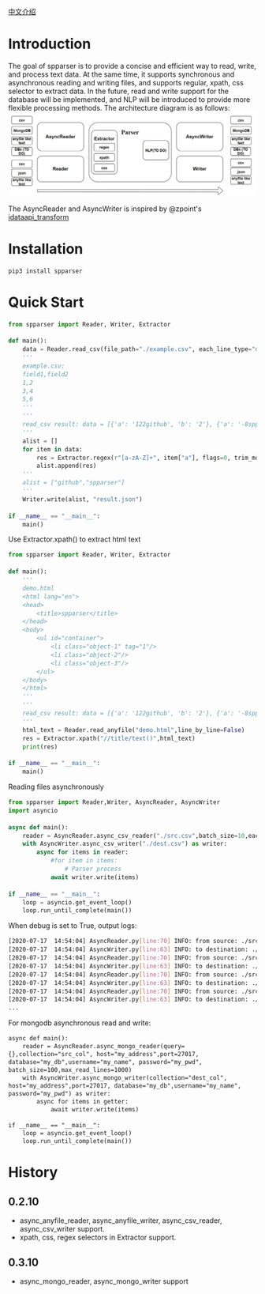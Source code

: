 [中文介绍](./README.md)
# Introduction
The goal of spparser is to provide a concise and efficient way to read, write, and process text data. At the same time, it supports synchronous and asynchronous reading and writing files, and supports regular, xpath, css selector to extract data. In the future, read and write support for the database will be implemented, and NLP will be introduced to provide more flexible processing methods. The architecture diagram is as follows:  
![jiagou](https://github.com/taojinmin/MDimages/blob/master/spparser-images/jiagou-0.3.10.jpg)
 

The AsyncReader and AsyncWriter is inspired by @zpoint's [idataapi_transform](https://github.com/zpoint/idataapi-transform)



# Installation
```shell
pip3 install spparser
```

# Quick Start

```python
from spparser import Reader, Writer, Extractor

def main():
    data = Reader.read_csv(file_path="./example.csv", each_line_type="dict", max_read_lines=10)
    '''
    example.csv:
    field1,field2
    1,2
    3,4
    5,6
    '''
    '''
    read_csv result: data = [{'a': '122github', 'b': '2'}, {'a': '-8spparser999', 'b': '4'}]
    '''
    alist = []
    for item in data:
        res = Extractor.regex(r"[a-zA-Z]+", item["a"], flags=0, trim_mode=True, return_all=False)
        alist.append(res)
    '''
    alist = ["github","spparser"]
    '''
    Writer.write(alist, "result.json")

if __name__ == "__main__":
    main()
```
  
Use Extractor.xpath() to extract html text 
```python
from spparser import Reader, Writer, Extractor

def main():
    '''
    demo.html
    <html lang="en">
    <head>
        <title>spparser</title>
    </head>
    <body>
        <ul id="container">
            <li class="object-1" tag="1"/>
            <li class="object-2"/>
            <li class="object-3"/>
        </ul>
    </body>
    </html>
    '''
    '''
    read_csv result: data = [{'a': '122github', 'b': '2'}, {'a': '-8spparser999', 'b': '4'}]
    '''
    html_text = Reader.read_anyfile("demo.html",line_by_line=False)
    res = Extractor.xpath("//title/text()",html_text)
    print(res)

if __name__ == "__main__":
    main()
```  
Reading files asynchronously

```python
from spparser import Reader,Writer, AsyncReader, AsyncWriter
import asyncio

async def main():
    reader = AsyncReader.async_csv_reader("./src.csv",batch_size=10,each_line_type="dict",max_read_lines=100, debug=True)
    with AsyncWriter.async_csv_writer("./dest.csv") as writer:
        async for items in reader:
            #for item in items:
                # Parser process
            await writer.write(items)

if __name__ == "__main__":
    loop = asyncio.get_event_loop()
    loop.run_until_complete(main())
```
When debug is set to True, output logs:

```bash
[2020-07-17  14:54:04] AsyncReader.py[line:70] INFO: from source: ./src.csv, this batch get 10 items
[2020-07-17  14:54:04] AsyncWriter.py[line:63] INFO: to destination: ./dest.csv, write 10 items.
[2020-07-17  14:54:04] AsyncReader.py[line:70] INFO: from source: ./src.csv, this batch get 10 items
[2020-07-17  14:54:04] AsyncWriter.py[line:63] INFO: to destination: ./dest.csv, write 10 items.
[2020-07-17  14:54:04] AsyncReader.py[line:70] INFO: from source: ./src.csv, this batch get 10 items
[2020-07-17  14:54:04] AsyncWriter.py[line:63] INFO: to destination: ./dest.csv, write 10 items.
[2020-07-17  14:54:04] AsyncReader.py[line:70] INFO: from source: ./src.csv, this batch get 10 items
[2020-07-17  14:54:04] AsyncWriter.py[line:63] INFO: to destination: ./dest.csv, write 10 items.
...
```
For mongodb asynchronous read and write:
```
async def main():
    reader = AsyncReader.async_mongo_reader(query={},collection="src_col", host="my_address",port=27017, database="my_db",username="my_name", password="my_pwd", batch_size=100,max_read_lines=1000)
    with AsyncWriter.async_mongo_writer(collection="dest_col", host="my_address",port=27017, database="my_db",username="my_name", password="my_pwd") as writer:
        async for items in getter:
            await writer.write(items)

if __name__ == "__main__":
    loop = asyncio.get_event_loop()
    loop.run_until_complete(main())
```

# History
## 0.2.10
- async_anyfile_reader, async_anyfile_writer, async_csv_reader, async_csv_writer support.
- xpath, css, regex selectors in Extractor support.
## 0.3.10
- async_mongo_reader, async_mongo_writer support
